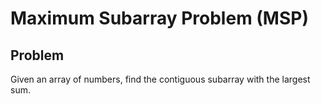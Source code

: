 # Maximum Subarray Problem (MSP)

## Problem

Given an array of numbers, find the contiguous subarray with the largest sum.